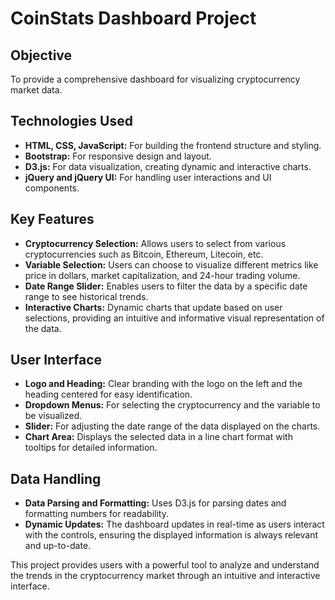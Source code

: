 
# CoinStats Dashboard Project

## Objective
To provide a comprehensive dashboard for visualizing cryptocurrency market data.

## Technologies Used
- **HTML, CSS, JavaScript:** For building the frontend structure and styling.
- **Bootstrap:** For responsive design and layout.
- **D3.js:** For data visualization, creating dynamic and interactive charts.
- **jQuery and jQuery UI:** For handling user interactions and UI components.

## Key Features
- **Cryptocurrency Selection:** Allows users to select from various cryptocurrencies such as Bitcoin, Ethereum, Litecoin, etc.
- **Variable Selection:** Users can choose to visualize different metrics like price in dollars, market capitalization, and 24-hour trading volume.
- **Date Range Slider:** Enables users to filter the data by a specific date range to see historical trends.
- **Interactive Charts:** Dynamic charts that update based on user selections, providing an intuitive and informative visual representation of the data.

## User Interface
- **Logo and Heading:** Clear branding with the logo on the left and the heading centered for easy identification.
- **Dropdown Menus:** For selecting the cryptocurrency and the variable to be visualized.
- **Slider:** For adjusting the date range of the data displayed on the charts.
- **Chart Area:** Displays the selected data in a line chart format with tooltips for detailed information.

## Data Handling
- **Data Parsing and Formatting:** Uses D3.js for parsing dates and formatting numbers for readability.
- **Dynamic Updates:** The dashboard updates in real-time as users interact with the controls, ensuring the displayed information is always relevant and up-to-date.

This project provides users with a powerful tool to analyze and understand the trends in the cryptocurrency market through an intuitive and interactive interface.
